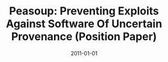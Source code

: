 ---
title: "Peasoup: Preventing Exploits Against Software Of Uncertain Provenance (Position Paper)"
date: 2011-01-01
venue: "Proceedings of the 7th International Workshop on Software Engineering for Secure Systems, SESS 2011, Waikiki, Honolulu, HI, USA, May 22, 2011"
paperurl: https://doi.org/10.1145/1988630.1988639
authors: "Michele Co, Jack W Davidson, Jason D Hiser, John C Knight, Anh NguyenTuong, David Cok, Denis Gopan, David Melski, Wenke Lee, Chengyu Song, Thomas Bracewell, David Hyde and Brian Mastropietro"
---
